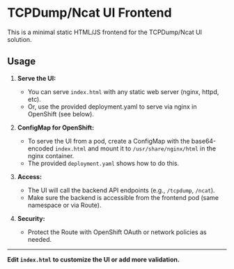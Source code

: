 # TCPDump/Ncat UI Frontend

This is a minimal static HTML/JS frontend for the TCPDump/Ncat UI solution.

## Usage

1. **Serve the UI:**
   - You can serve `index.html` with any static web server (nginx, httpd, etc).
   - Or, use the provided deployment.yaml to serve via nginx in OpenShift (see below).

2. **ConfigMap for OpenShift:**
   - To serve the UI from a pod, create a ConfigMap with the base64-encoded `index.html` and mount it to `/usr/share/nginx/html` in the nginx container.
   - The provided `deployment.yaml` shows how to do this.

3. **Access:**
   - The UI will call the backend API endpoints (e.g., `/tcpdump`, `/ncat`).
   - Make sure the backend is accessible from the frontend pod (same namespace or via Route).

4. **Security:**
   - Protect the Route with OpenShift OAuth or network policies as needed.

---

**Edit `index.html` to customize the UI or add more validation.**
